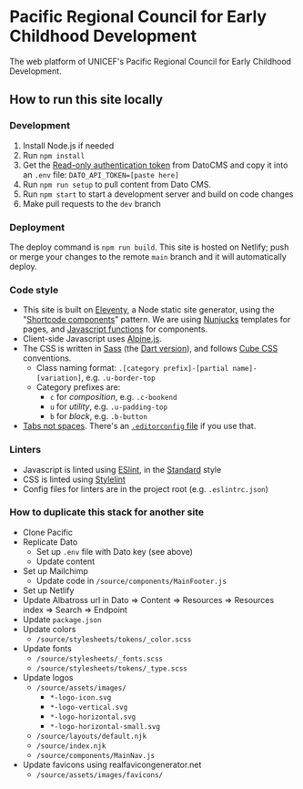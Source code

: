 # Pacific Regional Council for Early Childhood Development

The web platform of UNICEF's Pacific Regional Council for Early Childhood Development.

## How to run this site locally

### Development
1. Install Node.js if needed
2. Run `npm install`
3. Get the [Read-only authentication token](https://www.datocms.com/docs/content-delivery-api/authentication) from DatoCMS and copy it into an `.env` file: `DATO_API_TOKEN=[paste here]`
4. Run `npm run setup` to pull content from Dato CMS.
5. Run `npm start` to start a development server and build on code changes
6. Make pull requests to the `dev` branch

### Deployment
The deploy command is `npm run build`. This site is hosted on Netlify; push or merge your changes to the remote `main` branch and it will automatically deploy.

### Code style
- This site is built on [Eleventy](http://11ty.dev), a Node static site generator, using the "[Shortcode components](https://github.com/adamduncan/eleventy-shortcomps)" pattern. We are using [Nunjucks](https://www.11ty.dev/docs/languages/nunjucks/) templates for pages, and [Javascript functions](https://www.11ty.dev/docs/languages/javascript/) for components.
- Client-side Javascript uses [Alpine.js](https://github.com/alpinejs/alpine/).
- The CSS is written in [Sass](https://sass-lang.com) (the [Dart version](https://sass-lang.com/dart-sass)), and follows [Cube CSS](https://piccalil.li/cube-css/) conventions.
	- Class naming format: `.[category prefix]-[partial name]-[variation]`, e.g. `.u-border-top`
	- Category prefixes are:
		- `c` for _composition_, e.g. `.c-bookend`
		- `u` for _utility_, e.g. `.u-padding-top`
		- `b` for _block_, e.g. `.b-button`
- [Tabs not spaces](https://alexandersandberg.com/tabs-for-accessibility/). There's an [`.editorconfig` file](https://editorconfig.org) if you use that.

### Linters
- Javascript is linted using [ESlint](http://eslint.org), in the [Standard](https://standardjs.com) style
- CSS is linted using [Stylelint](http://stylelint.io)
- Config files for linters are in the project root (e.g. `.eslintrc.json`)

### How to duplicate this stack for another site
- Clone Pacific
- Replicate Dato
	- Set up `.env` file with Dato key (see above)
	- Update content
- Set up Mailchimp
	- Update code in `/source/components/MainFooter.js`
- Set up Netlify
- Update Albatross url in Dato => Content => Resources => Resources index => Search => Endpoint
- Update `package.json`
- Update colors
	- `/source/stylesheets/tokens/_color.scss`
- Update fonts
	- `/source/stylesheets/_fonts.scss`
	- `/source/stylesheets/tokens/_type.scss`
- Update logos
	- `/source/assets/images/`
		- `*-logo-icon.svg`
		- `*-logo-vertical.svg`
		- `*-logo-horizontal.svg`
		- `*-logo-horizontal-small.svg`
	- `/source/layouts/default.njk`
	- `/source/index.njk`
	- `/source/components/MainNav.js`
- Update favicons using realfavicongenerator.net
	- `/source/assets/images/favicons/`
